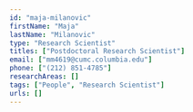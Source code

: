 ```yaml
---
id: "maja-milanovic"
firstName: "Maja"
lastName: "Milanovic"
type: "Research Scientist"
titles: ["Postdoctoral Research Scientist"]
email: ["mm4619@cumc.columbia.edu"]
phone: ["(212) 851-4785"]
researchAreas: []
tags: ["People", "Research Scientist"]
urls: []
---
```

